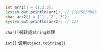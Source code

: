 

```java
int arr1[] = {1,2,3};
System.out.println(arr1); // [I@2503dbd3
char arr2[] = {'1','2','3'};
System.out.println(arr2); // 123
```

`char[]`被转成`String`处理

`int[]` 调用`Object.toString()`